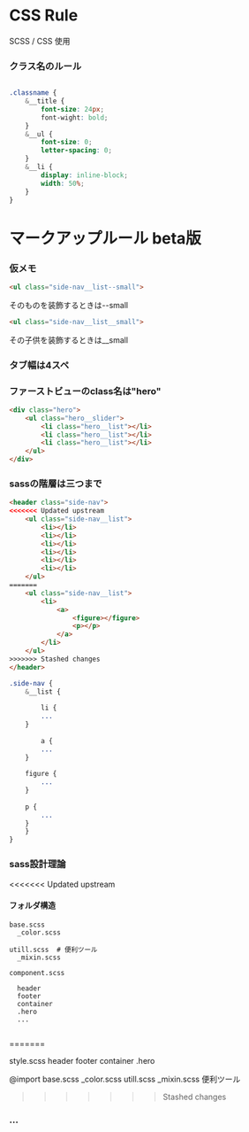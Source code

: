 # CSS Rule

SCSS / CSS 使用

### クラス名のルール

```scss

.classname {
	&__title {
		font-size: 24px;
		font-wight: bold;
	}
	&__ul {
		font-size: 0;
		letter-spacing: 0;
	}
	&__li {
		display: inline-block;
		width: 50%;
	}
}


```
# マークアップルール beta版


### 仮メモ

```html
<ul class="side-nav__list--small">
```
そのものを装飾するときは--small

```html
<ul class="side-nav__list__small">
```
その子供を装飾するときは__small



### タブ幅は4スペ

### ファーストビューのclass名は"hero"


```html
<div class="hero">
    <ul class="hero__slider">
        <li class="hero__list"></li>
        <li class="hero__list"></li>
        <li class="hero__list"></li>
    </ul>
</div>
```

### sassの階層は三つまで

```html
<header class="side-nav">
<<<<<<< Updated upstream
    <ul class="side-nav__list">
        <li></li>
        <li></li>
        <li></li>
        <li></li>
        <li></li>
        <li></li>
    </ul>
=======
	<ul class="side-nav__list">
		<li>
			<a>
				<figure></figure>
				<p></p>
			</a>
		</li>
	</ul>
>>>>>>> Stashed changes
</header>
```
```sass
.side-nav {
    &__list {
    
        li {
	    ...
	}
	
        a {
	    ...
	}
	
	figure {
	    ...
	}
	
	p {
	    ...
	}
    }
}
```

### sass設計理論

<<<<<<< Updated upstream
#### フォルダ構造

```
base.scss
  _color.scss

utill.scss  # 便利ツール
  _mixin.scss

component.scss

  header
  footer
  container
  .hero
  ...
  
```

=======


style.scss
header
footer
container
.hero

@import
base.scss
_color.scss
utill.scss
_mixin.scss
便利ツール
>>>>>>> Stashed changes


### ...
